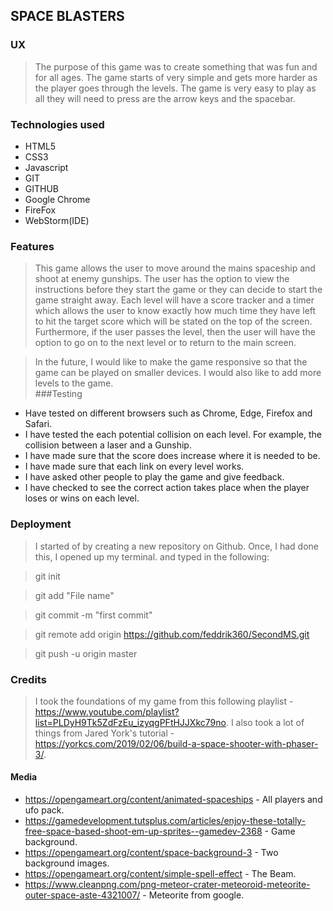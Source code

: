 ## SPACE BLASTERS
>
### UX 
> The purpose of this game was to create something that was fun and
>for all ages. The game  starts of very simple and gets more harder
>as the player goes through the levels. The game is very easy to play
>as all they will need to press are the arrow keys and the spacebar.
### Technologies used
- HTML5
- CSS3
- Javascript
- GIT
- GITHUB
- Google Chrome
- FireFox
- WebStorm(IDE)

### Features
> This game allows the user to move around the mains spaceship and shoot at enemy gunships. 
>The user has the option to view the instructions before they start the game or 
>they can decide to start the game straight away. Each level will have a score tracker and a
>timer which allows the user to know exactly how much time they have left to hit the 
>target score which will be stated on the top of the screen. Furthermore, if the user passes
>the level, then the user will have the option to go on to the next level or to return to the main screen. 

> In the future, I would like to make the game responsive so that the game can be played on
> smaller devices. I would also like to add more levels to the game.  
###Testing

- Have tested on different browsers such as Chrome, Edge, Firefox and Safari.
- I have tested the each potential collision on each level. For example, the collision between a laser and a Gunship.
- I have made sure that the score does increase where it is needed to be.
- I have made sure that each link on every level works.
- I have asked other people to play the game and give feedback.
- I have checked to see the correct action takes place when the player loses or wins on each level.

### Deployment
> I started of by creating a new repository on Github. Once, I had done this, I opened up my terminal. and typed in the following:

> git init

> git add "File name"

> git commit -m "first commit"

> git remote add origin https://github.com/feddrik360/SecondMS.git

> git push -u origin master
### Credits
> I took the foundations of my game from this following playlist - https://www.youtube.com/playlist?list=PLDyH9Tk5ZdFzEu_izyqgPFtHJJXkc79no.
> I also took a lot of things from Jared York's tutorial - https://yorkcs.com/2019/02/06/build-a-space-shooter-with-phaser-3/.
#### Media 
- https://opengameart.org/content/animated-spaceships - All players and ufo pack.
- https://gamedevelopment.tutsplus.com/articles/enjoy-these-totally-free-space-based-shoot-em-up-sprites--gamedev-2368 - Game background.
- https://opengameart.org/content/space-background-3 - Two background images.
- https://opengameart.org/content/simple-spell-effect - The Beam.
- https://www.cleanpng.com/png-meteor-crater-meteoroid-meteorite-outer-space-aste-4321007/ - Meteorite from google.